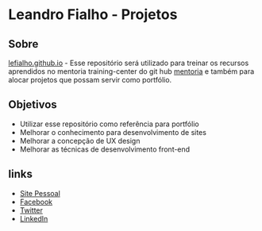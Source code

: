 # Leandro Fialho - Projetos

## Sobre

[lefialho.github.io](https://github.com/lefialho/lefialho.github.io) - Esse repositório será utilizado para treinar os recursos aprendidos no mentoria training-center do git hub [mentoria](https://github.com/training-center/mentoria) e também para alocar projetos que possam servir como portfólio.

## Objetivos

- Utilizar esse repositório como referência para portfólio 
- Melhorar o conhecimento para desenvolvimento de sites
- Melhorar a concepção de UX design
- Melhorar as técnicas de desenvolvimento front-end

## links

- [Site Pessoal](http://leandrofialho.com/)
- [Facebook](https://www.facebook.com/Lefialho13)
- [Twitter](https://twitter.com/LFialho13)
- [LinkedIn](https://www.linkedin.com/in/leandro-fialho-888666103/)
